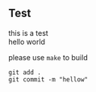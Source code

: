 ## Test

this is a test<br>
hello world<br>

please use ``make`` to build<br>

```
git add .
git commit -m "hellow"
```


